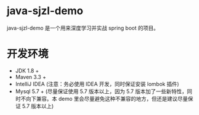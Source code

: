 # java-sjzl-demo
java-sjzl-demo 是一个用来深度学习并实战 spring boot 的项目。

# 开发环境
- JDK 1.8 +
- Maven 3.3 +
- IntelliJ IDEA (注意：务必使用 IDEA 开发，同时保证安装 lombok 插件)
- Mysql 5.7 + (尽量保证使用 5.7 版本以上，因为 5.7 版本加了一些新特性，同时不向下兼容。本 demo 里会尽量避免这种不兼容的地方，但还是建议尽量保证 5.7 版本以上)

